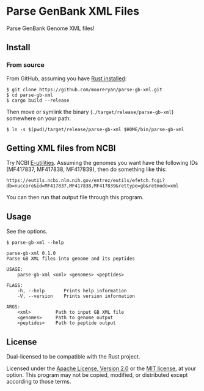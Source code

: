 # Parse GenBank XML Files 

Parse GenBank Genome XML files!

## Install

### From source

From GitHub, assuming you have [Rust installed](https://www.rust-lang.org/tools/install):

```
$ git clone https://github.com/mooreryan/parse-gb-xml.git
$ cd parse-gb-xml
$ cargo build --release
```

Then move or symlink the binary (`./target/release/parse-gb-xml`) somewhere on your path:

```
$ ln -s $(pwd)/target/release/parse-gb-xml $HOME/bin/parse-gb-xml
```

## Getting XML files from NCBI

Try NCBI [E-utilities](https://www.ncbi.nlm.nih.gov/books/NBK25499/).  Assuming the genomes you want have the following IDs (MF417837, MF417838, MF417839), then do something like this:

```
https://eutils.ncbi.nlm.nih.gov/entrez/eutils/efetch.fcgi?db=nuccore&id=MF417837,MF417838,MF417839&rettype=gb&retmode=xml
```

You can then run that output file through this program.

## Usage

See the options.

```
$ parse-gb-xml --help

parse-gb-xml 0.1.0
Parse GB XML files into genome and its peptides

USAGE:
    parse-gb-xml <xml> <genomes> <peptides>

FLAGS:
    -h, --help       Prints help information
    -V, --version    Prints version information

ARGS:
    <xml>         Path to input GB XML file
    <genomes>     Path to genome output
    <peptides>    Path to peptide output
```

## License

Dual-licensed to be compatible with the Rust project.

Licensed under the [Apache License, Version 2.0](http://www.apache.org/licenses/LICENSE-2.0) or the [MIT license](http://opensource.org/licenses/MIT), at your option. This program may not be copied, modified, or distributed except according to those terms.